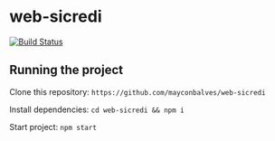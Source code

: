 # web-sicredi

[![Build Status](https://travis-ci.com/mayconbalves/web-sicredi.svg?branch=main)](https://travis-ci.com/mayconbalves/web-sicredi)

## Running the project

Clone this repository:
`https://github.com/mayconbalves/web-sicredi`

Install dependencies:
`cd web-sicredi && npm i`

Start project:
`npm start`
